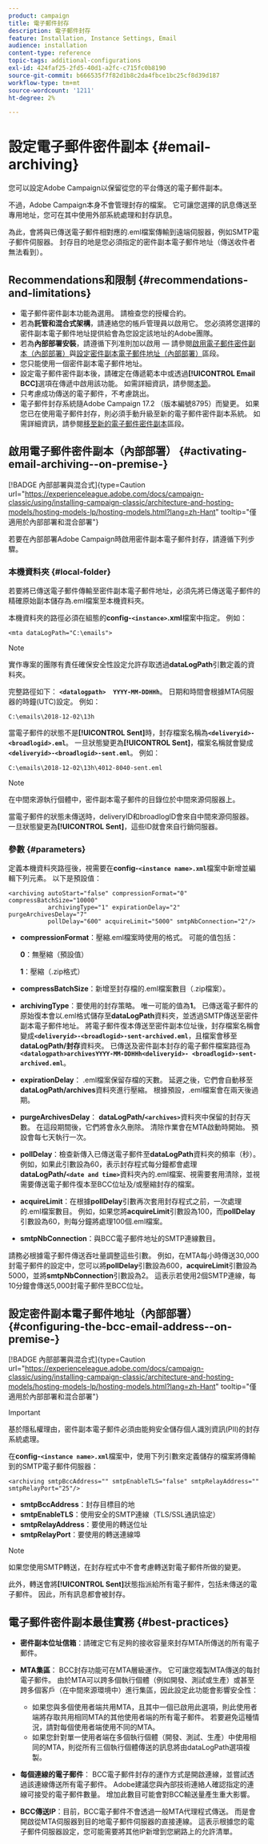 ```yaml
---
product: campaign
title: 電子郵件封存
description: 電子郵件封存
feature: Installation, Instance Settings, Email
audience: installation
content-type: reference
topic-tags: additional-configurations
exl-id: 424faf25-2fd5-40d1-a2fc-c715fc0b8190
source-git-commit: b666535f7f82d1b8c2da4fbce1bc25cf8d39d187
workflow-type: tm+mt
source-wordcount: '1211'
ht-degree: 2%

---
```


# 設定電子郵件密件副本 {#email-archiving}



您可以設定Adobe Campaign以保留從您的平台傳送的電子郵件副本。

不過，Adobe Campaign本身不會管理封存的檔案。 它可讓您選擇的訊息傳送至專用地址，您可在其中使用外部系統處理和封存訊息。

為此，會將與已傳送電子郵件相對應的.eml檔案傳輸到遠端伺服器，例如SMTP電子郵件伺服器。 封存目的地是您必須指定的密件副本電子郵件地址（傳送收件者無法看到）。

## Recommendations和限制 {#recommendations-and-limitations}

* 電子郵件密件副本功能為選用。 請檢查您的授權合約。
* 若為&#x200B;**託管和混合式架構**，請連絡您的帳戶管理員以啟用它。 您必須將您選擇的密件副本電子郵件地址提供給會為您設定該地址的Adobe團隊。
* 若為&#x200B;**內部部署安裝**，請遵循下列准則加以啟用 — 請參閱[啟用電子郵件密件副本（內部部署）](#activating-email-archiving--on-premise-)與[設定密件副本電子郵件地址（內部部署）](#configuring-the-bcc-email-address--on-premise-)區段。
* 您只能使用一個密件副本電子郵件地址。
* 設定電子郵件密件副本後，請確定在傳遞範本中或透過&#x200B;**[!UICONTROL Email BCC]**&#x200B;選項在傳遞中啟用該功能。 如需詳細資訊，請參閱[本節](../../delivery/using/sending-messages.md#archiving-emails)。
* 只考慮成功傳送的電子郵件，不考慮跳出。
* 電子郵件封存系統隨Adobe Campaign 17.2 （版本編號8795）而變更。 如果您已在使用電子郵件封存，則必須手動升級至新的電子郵件密件副本系統。 如需詳細資訊，請參閱[移至新的電子郵件密件副本](#updated-email-archiving-system--bcc-)區段。

## 啟用電子郵件密件副本（內部部署） {#activating-email-archiving--on-premise-}

[!BADGE 內部部署與混合式]{type=Caution url="https://experienceleague.adobe.com/docs/campaign-classic/using/installing-campaign-classic/architecture-and-hosting-models/hosting-models-lp/hosting-models.html?lang=zh-Hant" tooltip="僅適用於內部部署和混合部署"}


若要在內部部署Adobe Campaign時啟用密件副本電子郵件封存，請遵循下列步驟。

### 本機資料夾 {#local-folder}

若要將已傳送電子郵件傳輸至密件副本電子郵件地址，必須先將已傳送電子郵件的精確原始副本儲存為.eml檔案至本機資料夾。

本機資料夾的路徑必須在組態的&#x200B;**config-`<instance>`.xml**&#x200B;檔案中指定。 例如：

```
<mta dataLogPath="C:\emails">
```

>[!NOTE]
>
>實作專案的團隊有責任確保安全性設定允許存取透過&#x200B;**dataLogPath**&#x200B;引數定義的資料夾。

完整路徑如下： **`<datalogpath>  YYYY-MM-DDHHh`**。 日期和時間會根據MTA伺服器的時鐘(UTC)設定。 例如：

```
C:\emails\2018-12-02\13h
```

當電子郵件的狀態不是&#x200B;**[!UICONTROL Sent]**&#x200B;時，封存檔案名稱為&#x200B;**`<deliveryid>-<broadlogid>.eml`**。 一旦狀態變更為&#x200B;**[!UICONTROL Sent]**，檔案名稱就會變成&#x200B;**`<deliveryid>-<broadlogid>-sent.eml`**。 例如：

```
C:\emails\2018-12-02\13h\4012-8040-sent.eml
```

>[!NOTE]
>
>在中間來源執行個體中，密件副本電子郵件的目錄位於中間來源伺服器上。
>
>當電子郵件的狀態未傳送時，deliveryID和broadlogID會來自中間來源伺服器。 一旦狀態變更為&#x200B;**[!UICONTROL Sent]**，這些ID就會來自行銷伺服器。

### 參數 {#parameters}

定義本機資料夾路徑後，視需要在&#x200B;**config-`<instance name>.xml`**&#x200B;檔案中新增並編輯下列元素。 以下是預設值：

```
<archiving autoStart="false" compressionFormat="0" compressBatchSize="10000"
           archivingType="1" expirationDelay="2" purgeArchivesDelay="7"
           pollDelay="600" acquireLimit="5000" smtpNbConnection="2"/>
```

* **compressionFormat**：壓縮.eml檔案時使用的格式。 可能的值包括：

  **0**：無壓縮（預設值）

  **1**：壓縮（.zip格式）

* **compressBatchSize**：新增至封存檔的.eml檔案數目（.zip檔案）。


* **archivingType**：要使用的封存策略。 唯一可能的值為&#x200B;**1**。 已傳送電子郵件的原始復本會以.eml格式儲存至&#x200B;**dataLogPath**&#x200B;資料夾，並透過SMTP傳送至密件副本電子郵件地址。 將電子郵件復本傳送至密件副本位址後，封存檔案名稱會變成&#x200B;**`<deliveryid>-<broadlogid>-sent-archived.eml`**，且檔案會移至&#x200B;**dataLogPath/封存**&#x200B;資料夾。 已傳送及密件副本封存的電子郵件檔案路徑為&#x200B;**`<datalogpath>archivesYYYY-MM-DDHHh<deliveryid>- <broadlogid>-sent-archived.eml`**。

  <!--
  **0**: raw copies of sent emails are saved in .eml format to the **dataLogPath** folder (default value). An archiving copy of the **`<deliveryid>-<broadlogid>-sent.eml`** file is saved to the **dataLogPath/archives** folder. The sent email file path becomes **`<datalogpath>archivesYYYY-MM-DDHHh <deliveryid>-<broadlogid>-sent.eml`**.-->

* **expirationDelay**： .eml檔案保留存檔的天數。 延遲之後，它們會自動移至&#x200B;**dataLogPath/archives**&#x200B;資料夾進行壓縮。 根據預設，.eml檔案會在兩天後過期。
* **purgeArchivesDelay**： **dataLogPath/`<archives>`**&#x200B;資料夾中保留的封存天數。 在這段期間後，它們將會永久刪除。 清除作業會在MTA啟動時開始。 預設會每七天執行一次。
* **pollDelay**：檢查新傳入已傳送電子郵件至&#x200B;**dataLogPath**&#x200B;資料夾的頻率（秒）。 例如，如果此引數設為60，表示封存程式每分鐘都會處理&#x200B;**dataLogPath/`<date and time>`**&#x200B;資料夾內的.eml檔案、視需要套用清除，並視需要傳送電子郵件復本至BCC位址及/或壓縮封存的檔案。
* **acquireLimit**：在根據&#x200B;**pollDelay**&#x200B;引數再次套用封存程式之前，一次處理的.eml檔案數目。 例如，如果您將&#x200B;**acquireLimit**&#x200B;引數設為100，而&#x200B;**pollDelay**&#x200B;引數設為60，則每分鐘將處理100個.eml檔案。
* **smtpNbConnection**：與BCC電子郵件地址的SMTP連線數目。

請務必根據電子郵件傳送吞吐量調整這些引數。 例如，在MTA每小時傳送30,000封電子郵件的設定中，您可以將&#x200B;**pollDelay**&#x200B;引數設為600，**acquireLimit**&#x200B;引數設為5000，並將&#x200B;**smtpNbConnection**&#x200B;引數設為2。 這表示若使用2個SMTP連線，每10分鐘會傳送5,000封電子郵件至BCC位址。

## 設定密件副本電子郵件地址（內部部署） {#configuring-the-bcc-email-address--on-premise-}

[!BADGE 內部部署與混合式]{type=Caution url="https://experienceleague.adobe.com/docs/campaign-classic/using/installing-campaign-classic/architecture-and-hosting-models/hosting-models-lp/hosting-models.html?lang=zh-Hant" tooltip="僅適用於內部部署和混合部署"}


>[!IMPORTANT]
>
>基於隱私權理由，密件副本電子郵件必須由能夠安全儲存個人識別資訊(PII)的封存系統處理。

在&#x200B;**config-`<instance name>.xml`**&#x200B;檔案中，使用下列引數來定義儲存的檔案將傳輸到的SMTP電子郵件伺服器：

```
<archiving smtpBccAddress="" smtpEnableTLS="false" smtpRelayAddress="" smtpRelayPort="25"/>
```

* **smtpBccAddress**：封存目標目的地
* **smtpEnableTLS**：使用安全的SMTP連線（TLS/SSL通訊協定）
* **smtpRelayAddress**：要使用的轉送位址
* **smtpRelayPort**：要使用的轉送連線埠

>[!NOTE]
>
>如果您使用SMTP轉送，在封存程式中不會考慮轉送對電子郵件所做的變更。
>
>此外，轉送會將&#x200B;**[!UICONTROL Sent]**&#x200B;狀態指派給所有電子郵件，包括未傳送的電子郵件。 因此，所有訊息都會被封存。

<!--
## Moving to the new Email BCC {#updated-email-archiving-system--bcc-}

[!BADGE On-premise & Hybrid]{type=Caution url="https://experienceleague.adobe.com/docs/campaign-classic/using/installing-campaign-classic/architecture-and-hosting-models/hosting-models-lp/hosting-models.html?lang=zh-Hant" tooltip="Applies to on-premise and hybrid deployments only"}

>[!IMPORTANT]
>
>The email archiving system (BCC) changed with Adobe Campaign 17.2 (build 8795). If you are upgrading from an older build and were already using email archiving capabilities, you must upgrade manually to the new email archiving system (BCC).

To do this, make the following changes to the **`config-<instance>.xml`** file:

1. Remove the **zipPath** parameter from the **`<archiving>`** node.
1. Set the **compressionFormat** parameter to **1** if needed.
1. Set the **archivingType** parameter to **1**.

Once email BCC is configured, make sure you select the **[!UICONTROL Email BCC]** option in the delivery template or the delivery. For more on this, see [this section](../../delivery/using/sending-messages.md#archiving-emails).
-->

## 電子郵件密件副本最佳實務 {#best-practices}

* **密件副本位址信箱**：請確定它有足夠的接收容量來封存MTA所傳送的所有電子郵件。
* **MTA集區**： BCC封存功能可在MTA層級運作。 它可讓您複製MTA傳送的每封電子郵件。 由於MTA可以跨多個執行個體（例如開發、測試或生產）或甚至跨多個客戶（在中間來源環境中）進行集區，因此設定此功能會影響安全性：

   * 如果您與多個使用者端共用MTA，且其中一個已啟用此選項，則此使用者端將存取共用相同MTA的其他使用者端的所有電子郵件。 若要避免這種情況，請對每個使用者端使用不同的MTA。
   * 如果您針對單一使用者端在多個執行個體（開發、測試、生產）中使用相同的MTA，則從所有三個執行個體傳送的訊息將由dataLogPath選項複製。

* **每個連線的電子郵件**： BCC電子郵件封存的運作方式是開啟連線，並嘗試透過該連線傳送所有電子郵件。 Adobe建議您與內部技術連絡人確認指定的連線可接受的電子郵件數量。 增加此數目可能會對BCC輸送量產生重大影響。
* **BCC傳送IP**：目前，BCC電子郵件不會透過一般MTA代理程式傳送。 而是會開啟從MTA伺服器到目的地電子郵件伺服器的直接連線。 這表示根據您的電子郵件伺服器設定，您可能需要將其他IP新增到您網路上的允許清單。

<!--## Email BCC with Enhanced MTA {#email-bcc-with-enhanced-mta}

For **hosted and hybrid architectures**, if you have the latest instance of Adobe Campaign, or if you have upgraded to the Enhanced MTA and using Adobe Campaign 19.2 or later, you can use Email BCC with Enhanced MTA, which is more reliable, efficient, and has lower latency.

### Activating Email BCC with Enhanced MTA

To activate this feature, you must contact your account executive to communicate the BCC email address to be used for archiving.

>[!NOTE]
>
>If you were already using BCC email archiving, you can provide the same address as you were using before or use a new one. If you keep the same, you still have to contact your account executive to set it up for you.

### Specificities and recommendations

Email BCC with Enhanced MTA is not activated at the delivery level: once this feature is enabled, **all sent deliveries** are sent to the BCC email address. There is no need to select the **[!UICONTROL Email BCC]** option in the delivery template or in the delivery.

If you were already using BCC and if you keep the same address, you could see a significant increase in the volumes sent to the BCC address.

Consequently, make sure:
* The BCC address has enough reception capacity to archive all the emails that are sent.
* You have the required MTA infrastructure capacity to receive 100% of your email volume delivered to a single address.

### Limitations

* Email BCC with Enhanced MTA delivers to the BCC email address before delivering to the recipients, which can result in BCC messages being sent even though the original deliveries may have bounced. For more on bounces, see [Understanding delivery failures](../../delivery/using/understanding-delivery-failures.md).

* There is no reporting available on the delivery status of the emails sent to the BCC email address.-->